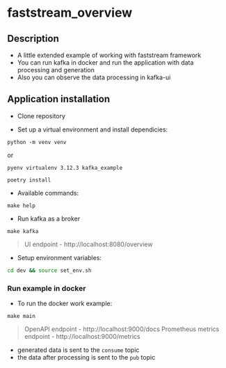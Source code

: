 # faststream_overview

## Description

- A little extended example of working with faststream framework
- You can run kafka in docker and run the application with data processing and generation
- Also you can observe the data processing in kafka-ui

## Application installation

- Clone repository

- Set up a virtual environment and install dependicies:

```console
python -m venv venv
```

or

```console
pyenv virtualenv 3.12.3 kafka_example
```

```console
poetry install
```

- Available commands:

```console
make help
```

- Run kafka as a broker

```console
make kafka
```

> UI endpoint - http://localhost:8080/overview

- Setup environment variables:

```sh
cd dev && source set_env.sh
```

### Run example in docker

- To run the docker work example:

```console
make main
```

> OpenAPI endpoint - http://localhost:9000/docs
> Prometheus metrics endpoint - http://localhost:9000/metrics

- generated data is sent to the `consume` topic
- the data after processing is sent to the `pub` topic
